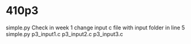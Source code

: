 # 410p3
simple.py Check in week 1
change input c file with input folder in line 5 simple.py
p3_input1.c p3_input2.c p3_input3.c